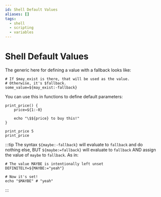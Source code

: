 ```yaml
---
id: Shell Default Values
aliases: []
tags:
  - shell
  - scripting
  - variables
---
```


# Shell Default Values

The generic here for defining a value with a fallback looks like:

```shell
# If $may_exist is there, that will be used as the value.
# Otherwise, it's $fallback.
some_value=${may_exist:-fallback}
```

You can use this in functions to define default parameters:

```shell
print_price() {
	price=${1:-0}

	echo "\$${price} to buy this!"
}

print_price 5
print_price
```

:::tip
The syntax `${maybe:-fallback}` will evaluate to `fallback` and do nothing else, BUT `${maybe:=fallback}` will evaluate to `fallback` AND assign the value of `maybe` to `fallback`.
As in:

```shell
# The value MAYBE is intentionally left unset
DEFINITELY=${MAYBE:="yeah"}

# Now it's set!
echo "$MAYBE" # "yeah"
```
::: 